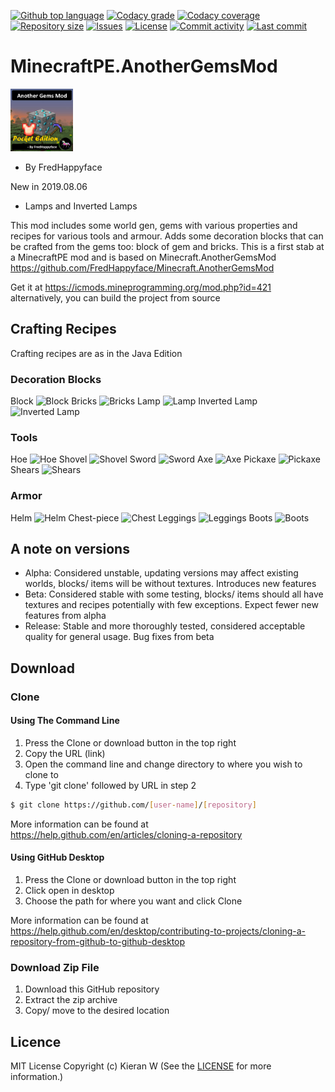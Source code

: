 <p float="left">
<a href="../../"><img src="https://img.shields.io/github/languages/top/fredhappyface/MinecraftPE.AnotherGemsMod.svg?style=flat-square" alt="Github top language"></a>
<a href="https://www.codacy.com/manual/FredHappyface/MinecraftPE.AnotherGemsMod"><img src="https://img.shields.io/codacy/grade/d90ed163cb9c430b9ad3de704dac1c0c.svg?style=flat-square" alt="Codacy grade"></a>
<a href="https://www.codacy.com/manual/FredHappyface/MinecraftPE.AnotherGemsMod"><img src="https://img.shields.io/codacy/coverage/d90ed163cb9c430b9ad3de704dac1c0c.svg?style=flat-square" alt="Codacy coverage"></a>
<a href="../../"><img src="https://img.shields.io/github/repo-size/fredhappyface/MinecraftPE.AnotherGemsMod.svg?style=flat-square" alt="Repository size"></a>
<a href="../../issues"><img src="https://img.shields.io/github/issues/fredhappyface/MinecraftPE.AnotherGemsMod.svg?style=flat-square" alt="Issues"></a>
<a href="/LICENSE.md"><img src="https://img.shields.io/github/license/fredhappyface/MinecraftPE.AnotherGemsMod.svg?style=flat-square" alt="License"></a>
<a href="../../commits/master"><img src="https://img.shields.io/github/commit-activity/m/fredhappyface/MinecraftPE.AnotherGemsMod.svg?style=flat-square" alt="Commit activity"></a>
<a href="../../commits/master"><img src="https://img.shields.io/github/last-commit/fredhappyface/MinecraftPE.AnotherGemsMod.svg?style=flat-square" alt="Last commit"></a>
</p>

# MinecraftPE.AnotherGemsMod

<img src="mod_icon-128.png" alt="Project Icon" width="100">

- By FredHappyface

New in 2019.08.06
- Lamps and Inverted Lamps 

This mod includes some world gen, gems with various properties and recipes for various tools and armour. Adds some decoration blocks that can be crafted from the gems too: block of gem and bricks. This is a first stab at a MinecraftPE mod and is based on Minecraft.AnotherGemsMod https://github.com/FredHappyface/Minecraft.AnotherGemsMod

Get it at https://icmods.mineprogramming.org/mod.php?id=421
alternatively, you can build the project from source

## Crafting Recipes 

Crafting recipes are as in the Java Edition 

### Decoration Blocks

Block 
![Block ](https://raw.githubusercontent.com/FredHappyface/Minecraft.AnotherGemsMod/master/readme-assets/screenshots/crafting/block.PNG "Block ")
Bricks
![Bricks](https://raw.githubusercontent.com/FredHappyface/Minecraft.AnotherGemsMod/master/readme-assets/screenshots/crafting/bricks.PNG "Bricks")
Lamp 
![Lamp ](https://raw.githubusercontent.com/FredHappyface/Minecraft.AnotherGemsMod/master/readme-assets/screenshots/crafting/lamp.PNG "Lamp ")
Inverted Lamp
![Inverted Lamp](https://raw.githubusercontent.com/FredHappyface/Minecraft.AnotherGemsMod/master/readme-assets/screenshots/crafting/lamp_inverted.PNG "Inverted Lamp")

### Tools 

Hoe 
![Hoe](https://raw.githubusercontent.com/FredHappyface/Minecraft.AnotherGemsMod/master/readme-assets/screenshots/crafting/hoe.PNG "Hoe")
Shovel 
![Shovel](https://raw.githubusercontent.com/FredHappyface/Minecraft.AnotherGemsMod/master/readme-assets/screenshots/crafting/shovel.PNG "Shovel")
Sword
![Sword](https://raw.githubusercontent.com/FredHappyface/Minecraft.AnotherGemsMod/master/readme-assets/screenshots/crafting/sword.PNG "Sword")
Axe 
![Axe ](https://raw.githubusercontent.com/FredHappyface/Minecraft.AnotherGemsMod/master/readme-assets/screenshots/crafting/axe.PNG "Axe ")
Pickaxe 
![Pickaxe ](https://raw.githubusercontent.com/FredHappyface/Minecraft.AnotherGemsMod/master/readme-assets/screenshots/crafting/pickaxe.PNG "Pickaxe ")
Shears 
![Shears ](https://raw.githubusercontent.com/FredHappyface/Minecraft.AnotherGemsMod/master/readme-assets/screenshots/crafting/shears.PNG "Shears ")

### Armor 

Helm
![Helm](https://raw.githubusercontent.com/FredHappyface/Minecraft.AnotherGemsMod/master/readme-assets/screenshots/crafting/helm.PNG "Helm")
Chest-piece
![Chest](https://raw.githubusercontent.com/FredHappyface/Minecraft.AnotherGemsMod/master/readme-assets/screenshots/crafting/chest.PNG "Chest")
Leggings 
![Leggings ](https://raw.githubusercontent.com/FredHappyface/Minecraft.AnotherGemsMod/master/readme-assets/screenshots/crafting/leggings.PNG "Leggings ")
Boots 
![Boots ](https://raw.githubusercontent.com/FredHappyface/Minecraft.AnotherGemsMod/master/readme-assets/screenshots/crafting/boots.PNG "Boots ")


## A note on versions 
- Alpha: Considered unstable, updating versions may affect existing worlds, blocks/ items will be without textures. Introduces new features
- Beta: Considered stable with some testing, blocks/ items should all have textures and recipes potentially with few exceptions. Expect fewer new features from alpha
- Release: Stable and more thoroughly tested, considered acceptable quality for general usage. Bug fixes from beta 

## Download
### Clone
#### Using The Command Line 
1. Press the Clone or download button in the top right
2. Copy the URL (link)
3. Open the command line and change directory to where you wish to clone to
4. Type 'git clone' followed by URL in step 2
```bash
$ git clone https://github.com/[user-name]/[repository]
```

More information can be found at https://help.github.com/en/articles/cloning-a-repository 

#### Using GitHub Desktop
1. Press the Clone or download button in the top right
2. Click open in desktop
3. Choose the path for where you want and click Clone

More information can be found at https://help.github.com/en/desktop/contributing-to-projects/cloning-a-repository-from-github-to-github-desktop 

### Download Zip File

1. Download this GitHub repository
2. Extract the zip archive
3. Copy/ move to the desired location


## Licence 
MIT License
Copyright (c) Kieran W
(See the [LICENSE](/LICENSE.md) for more information.)

